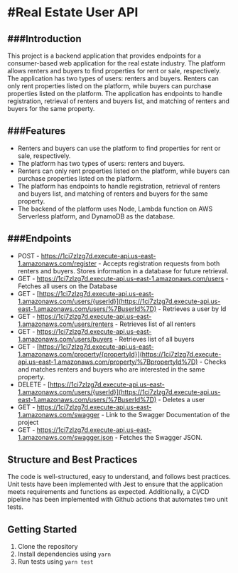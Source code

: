 #Real Estate User API
====================

###Introduction
------------

This project is a backend application that provides endpoints for a consumer-based web application for the real estate industry. The platform allows renters and buyers to find properties for rent or sale, respectively. The application has two types of users: renters and buyers. Renters can only rent properties listed on the platform, while buyers can purchase properties listed on the platform. The application has endpoints to handle registration, retrieval of renters and buyers list, and matching of renters and buyers for the same property.

###Features
--------

-   Renters and buyers can use the platform to find properties for rent or sale, respectively.
-   The platform has two types of users: renters and buyers.
-   Renters can only rent properties listed on the platform, while buyers can purchase properties listed on the platform.
-   The platform has endpoints to handle registration, retrieval of renters and buyers list, and matching of renters and buyers for the same property.
-   The backend of the platform uses Node, Lambda function on AWS Serverless platform, and DynamoDB as the database.

###Endpoints
---------

-   POST - <https://1ci7zlzg7d.execute-api.us-east-1.amazonaws.com/register> - Accepts registration requests from both renters and buyers. Stores information in a database for future retrieval.
-   GET - <https://1ci7zlzg7d.execute-api.us-east-1.amazonaws.com/users> - Fetches all users on the Database
-   GET - [https://1ci7zlzg7d.execute-api.us-east-1.amazonaws.com/users/{userId}](https://1ci7zlzg7d.execute-api.us-east-1.amazonaws.com/users/%7BuserId%7D) - Retrieves a user by Id
-   GET - <https://1ci7zlzg7d.execute-api.us-east-1.amazonaws.com/users/renters> - Retrieves list of all renters
-   GET - <https://1ci7zlzg7d.execute-api.us-east-1.amazonaws.com/users/buyers> - Retrieves list of all buyers
-   GET - [https://1ci7zlzg7d.execute-api.us-east-1.amazonaws.com/property/{propertyId}](https://1ci7zlzg7d.execute-api.us-east-1.amazonaws.com/property/%7BpropertyId%7D) - Checks and matches renters and buyers who are interested in the same property.
-   DELETE - [https://1ci7zlzg7d.execute-api.us-east-1.amazonaws.com/users/{userId}](https://1ci7zlzg7d.execute-api.us-east-1.amazonaws.com/users/%7BuserId%7D) - Deletes a user
-   GET - <https://1ci7zlzg7d.execute-api.us-east-1.amazonaws.com/swagger> - Link to the Swagger Documentation of the project
-   GET - <https://1ci7zlzg7d.execute-api.us-east-1.amazonaws.com/swagger.json> - Fetches the Swagger JSON.

Structure and Best Practices
----------------------------

The code is well-structured, easy to understand, and follows best practices. Unit tests have been implemented with Jest to ensure that the application meets requirements and functions as expected. Additionally, a CI/CD pipeline has been implemented with Github actions that automates two unit tests.

Getting Started
---------------

1.  Clone the repository
2.  Install dependencies using `yarn`
3.  Run tests using `yarn test`
